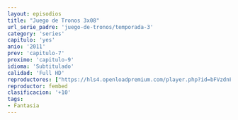 ```yaml
---
layout: episodios
title: "Juego de Tronos 3x08"
url_serie_padre: 'juego-de-tronos/temporada-3'
category: 'series'
capitulo: 'yes'
anio: '2011'
prev: 'capitulo-7'
proximo: 'capitulo-9'
idioma: 'Subtitulado'
calidad: 'Full HD'
reproductores: ["https://hls4.openloadpremium.com/player.php?id=bFVzdnFtbTRVZFI2TjFYc0dKMkJ6dVp4cWdCZFN4dFhwZndvN0U1c0RRd2tkUlQxbXRwR2ExaTR1UlE1RmF6Mlo1TGNPNktyU0tJNW9HU05yWGlUQUE9PQ&sub=https://sub.cuevana2.io/vtt-sub/sub7/Game.Of.Thrones.S03E08.vtt"]
reproductor: fembed
clasificacion: '+10'
tags:
- Fantasia
---
```












